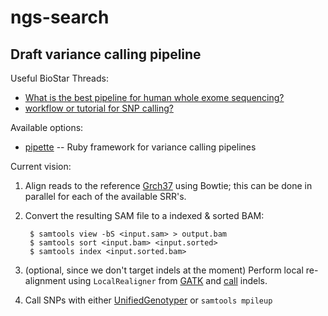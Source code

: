 ngs-search
==========

Draft variance calling pipeline
-------------------------------

Useful BioStar Threads:

* [What is the best pipeline for human whole exome sequencing?](http://biostar.stackexchange.com/questions/1269/what-is-the-best-pipeline-for-human-whole-exome-sequencing)
* [workflow or tutorial for SNP calling?](http://biostar.stackexchange.com/questions/8260/workflow-or-tutorial-for-snp-calling)

Available options:

* [pipette](https://github.com/metalhelix/pipette) -- Ruby framework for
  variance calling pipelines

Current vision:

1. Align reads to the reference
   [Grch37](http://www.1000genomes.org/category/frequently-asked-questions/grch37)
   using Bowtie; this can be done in parallel for each of the available SRR's.
2. Convert the resulting SAM file to a indexed & sorted BAM:

        $ samtools view -bS <input.sam> > output.bam
        $ samtools sort <input.bam> <input.sorted>
        $ samtools index <input.sorted.bam>

3. (optional, since we don't target indels at the moment) Perform local
   re-alignment using `LocalRealigner` from
   [GATK](http://www.broadinstitute.org/gsa/wiki/index.php/Local_realignment_around_indels)
   and [call](http://www.broadinstitute.org/gsa/wiki/index.php/Indel_Genotyper_V2.0)
   indels.
4. Call SNPs with either
   [UnifiedGenotyper](http://www.broadinstitute.org/gsa/wiki/index.php/Unified_genotyper)
   or `samtools mpileup`
